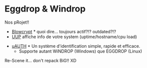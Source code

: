 # Eggdrop & Windrop

Nos pRojet!!

- [Blowcrypt](https://github.com/tRyzoNeT/Eggdrop/tree/master/TCL/Blowcrypt.v3.6.EGGDROP.TCL-PERPLEX) * quoi dire... toujours actif?!? outdated?!? 
- [UUP](https://github.com/tRyzoNeT/Eggdrop/tree/master/TCL/UUP.v0.1.FRENCH.EGGDROP.LiNUX.TCL-RyZEN) affiche info de votre system (uptime/hostname/cpu load)
+ [uAUTH](https://github.com/tRyzoNeT/Eggdrop/tree/master/TCL/uAUTH.v1.0.FRENCH.WiNDROP.EGGDROP.TCL-RaW) * Un système d'identification simple, rapide et efficace.
  - Supporte autant WiNDROP (Windows) que EGGDROP (Linux)

Re-Scene it... don't repack BiG!! XD
